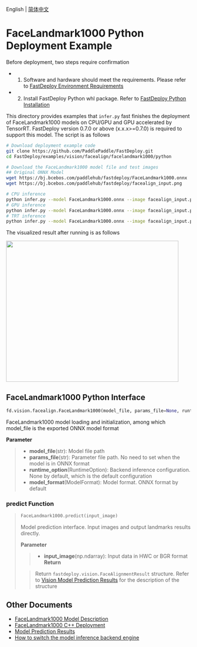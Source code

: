 English | [简体中文](README.md)
# FaceLandmark1000 Python Deployment Example

Before deployment, two steps require confirmation

- 1. Software and hardware should meet the requirements. Please refer to [FastDeploy  Environment Requirements](../../../../../docs/cn/build_and_install/download_prebuilt_libraries.md)  
- 2. Install FastDeploy Python whl package. Refer to [FastDeploy Python Installation](../../../../../docs/cn/build_and_install/download_prebuilt_libraries.md)

This directory provides examples that `infer.py` fast finishes the deployment of FaceLandmark1000 models on CPU/GPU and GPU accelerated by TensorRT. FastDeploy version 0.7.0 or above (x.x.x>=0.7.0) is required to support this model. The script is as follows

```bash
# Download deployment example code 
git clone https://github.com/PaddlePaddle/FastDeploy.git
cd FastDeploy/examples/vision/facealign/facelandmark1000/python

# Download the FaceLandmark1000 model file and test images 
## Original ONNX Model
wget https://bj.bcebos.com/paddlehub/fastdeploy/FaceLandmark1000.onnx
wget https://bj.bcebos.com/paddlehub/fastdeploy/facealign_input.png

# CPU inference
python infer.py --model FaceLandmark1000.onnx --image facealign_input.png --device cpu
# GPU inference
python infer.py --model FaceLandmark1000.onnx --image facealign_input.png --device gpu
# TRT inference
python infer.py --model FaceLandmark1000.onnx --image facealign_input.png --device gpu --backend trt
```

The visualized result after running is as follows

<div width="500">
<img width="470" height="384" float="left" src="https://user-images.githubusercontent.com/67993288/200761309-90c096e2-c2f3-4140-8012-32ed84e5f389.jpg">
</div>

## FaceLandmark1000 Python Interface 

```python
fd.vision.facealign.FaceLandmark1000(model_file, params_file=None, runtime_option=None, model_format=ModelFormat.ONNX)
```

FaceLandmark1000 model loading and initialization, among which model_file is the exported ONNX model format

**Parameter**

> * **model_file**(str): Model file path 
> * **params_file**(str): Parameter file path. No need to set when the model is in ONNX format
> * **runtime_option**(RuntimeOption): Backend inference configuration. None by default, which is the default configuration
> * **model_format**(ModelFormat): Model format. ONNX format by default

### predict Function

> ```python
> FaceLandmark1000.predict(input_image)
> ```
>
> Model prediction interface. Input images and output landmarks results directly.
>
> **Parameter**
>
> > * **input_image**(np.ndarray): Input data in HWC or BGR format
> **Return**
>
> > Return `fastdeploy.vision.FaceAlignmentResult` structure. Refer to [Vision Model Prediction Results](../../../../../docs/api/vision_results/) for the description of the structure


## Other Documents

- [FaceLandmark1000 Model Description](..)
- [FaceLandmark1000 C++ Deployment](../cpp)
- [Model Prediction Results](../../../../../docs/api/vision_results/)
- [How to switch the model inference backend engine](../../../../../docs/cn/faq/how_to_change_backend.md)
